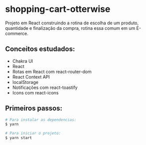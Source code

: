# shopping-cart-otterwise

Projeto em React construindo a rotina de escolha de um produto, quantidade e finalização da compra, rotina essa comum em um E-commerce.

## Conceitos estudados:

- Chakra UI
- React
- Rotas em React com react-router-dom
- React Context API
- localStorage
- Notificações com react-toastify
- Icons com react-icons

## Primeiros passos:

```bash
# Para instalar as dependencias:
$ yarn

# Para iniciar o projeto:
$ yarn start
```
